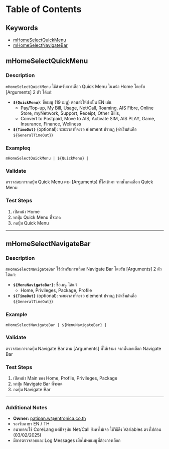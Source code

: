 # Table of Contents

## Keywords
- [mHomeSelectQuickMenu](#mhomeselectquickmenu)
- [mHomeSelectNavigateBar](#mhomeselectnavigatebar)

## mHomeSelectQuickMenu

### Description
`mHomeSelectQuickMenu` ใช้สำหรับการเลือก Quick Menu ในหน้า Home โดยรับ [Arguments] 2 ตัว ได้แก่:

- **`${QuickMenu}`**: ชื่อเมนู (19 เมนู) ตอนส่งให้ส่งเป็น EN เช่น
  - Pay/Top-up, My Bill, Usage, Net/Call, Roaming, AIS Fibre, Online Store, myNetwork, Support, Receipt, Other Bills,
  - Convert to Postpaid, Move to AIS, Activate SIM, AIS PLAY, Game, Insurance, Finance, Wellness
- **`${TimeOut}`** (optional): ระยะเวลาที่จะรอ element ปรากฏ (ค่าเริ่มต้นคือ `${GeneralTimeOut}`)

### Exampleq
```
mHomeSelectQuickMenu | ${QuickMenu} |
```

### Validate
ตรวจสอบการกดปุ่ม Quick Menu ตาม [Arguments] ที่ใส่เข้ามา จากนั้นกดเลือก Quick Menu

### Test Steps
1. เปิดหน้า Home
2. หาปุ่ม Quick Menu ที่จะกด
3. กดปุ่ม Quick Menu

---

## mHomeSelectNavigateBar

### Description
`mHomeSelectNavigateBar` ใช้สำหรับการเลือก Navigate Bar โดยรับ [Arguments] 2 ตัว ได้แก่:

- **`${MenuNavigateBar}`**: ชื่อเมนู ได้แก่
  - Home, Privileges, Package, Profile
- **`${TimeOut}`** (optional): ระยะเวลาที่จะรอ element ปรากฏ (ค่าเริ่มต้นคือ `${GeneralTimeOut}`)

### Example
```
mHomeSelectNavigateBar | ${MenuNavigateBar} |
```

### Validate
ตรวจสอบการกดปุ่ม Navigate Bar ตาม [Arguments] ที่ใส่เข้ามา จากนั้นกดเลือก Navigate Bar

### Test Steps
1. เปิดหน้า Main ของ Home, Profile, Privileges, Package
2. หาปุ่ม Navigate Bar ที่จะกด
3. กดปุ่ม Navigate Bar

---

### Additional Notes
- **Owner:** patipan.w@entronica.co.th
- รองรับภาษา EN / TH
- อนาคตจะใช้ CoreLang แต่ปัจจุบัน Net/Call ยังหาไม่เจอ ใช้วิธีดึง Variables ตรงไปก่อน (03/02/2025)
- มีการตรวจสอบและ Log Messages เมื่อไม่พบเมนูที่ต้องการเลือก
